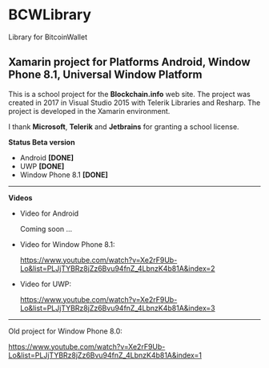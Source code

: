 # BCWLibrary
Library for BitcoinWallet

## Xamarin project for Platforms Android, Window Phone 8.1, Universal Window Platform

This is a school project for the **Blockchain.info** web site. The project was created in 2017 in Visual Studio 2015 with Telerik Libraries and Resharp. The project is developed in the Xamarin environment.

I thank **Microsoft**, **Telerik** and **Jetbrains** for granting a school license.

**Status Beta version**

 - Android **[DONE]**
 - UWP **[DONE]**
 - Window Phone 8.1 **[DONE]**

------------------------------------------------------------------------------------------
**Videos**

 - Video for Android
 
   Coming soon ...

 - Video for Window Phone 8.1:
 
   https://www.youtube.com/watch?v=Xe2rF9Ub-Lo&list=PLJjTYBRz8jZz6Bvu94fnZ_4LbnzK4b81A&index=2

 - Video for UWP:
 
   https://www.youtube.com/watch?v=Xe2rF9Ub-Lo&list=PLJjTYBRz8jZz6Bvu94fnZ_4LbnzK4b81A&index=3

------------------------------------------------------------------------------------------

Old project for Window Phone 8.0:

https://www.youtube.com/watch?v=Xe2rF9Ub-Lo&list=PLJjTYBRz8jZz6Bvu94fnZ_4LbnzK4b81A&index=1
